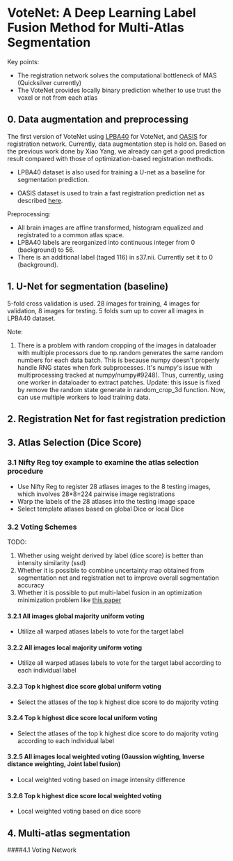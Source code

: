 # VoteNet: A Deep Learning Label Fusion Method for Multi-Atlas Segmentation

Key points:
- The registration network solves the computational bottleneck of MAS (Quicksilver currently)
- The VoteNet provides locally binary prediction whether to use trust the voxel or not from each atlas


## 0. Data augmentation and preprocessing

The first version of VoteNet using [LPBA40](https://www.loni.usc.edu/research/atlases) for VoteNet, and [OASIS](https://www.oasis-brains.org) for registration network.
Currently, data augmentation step is hold on. Based on the previous work done by Xiao Yang, we already can get a good prediction result compared with those of optimization-based registration methods.

- LPBA40 dataset is also used for training a U-net as a baseline for segmentation prediction.

- OASIS dataset is used to train a fast registration prediction net as described [here](https://github.com/uncbiag/quicksilver).


Preprocessing:

- All brain images are affine transformed, histogram equalized and registrated to a common atlas space.
- LPBA40 labels are reorganized into continuous integer from 0 (background) to 56.
- There is an additional label (taged 116) in s37.nii. Currently set it to 0 (background).
 
## 1. U-Net for segmentation (baseline)
5-fold cross validation is used. 28 images for training, 4 images for validation, 8 images for testing. 5 folds sum up to cover all images in LPBA40 dataset. 

Note:

1. There is a problem with random cropping of the images in dataloader with multiple processors due to np.random generates the same random numbers for each data batch. 
This is because numpy doesn't properly handle RNG states when fork subprocesses. It's numpy's issue with multiprocessing tracked at numpy/numpy#9248). 
Thus, currently, using one worker in dataloader to extract patches.
Update: this issue is fixed by remove the random state generate in random_crop_3d function. Now, can use multiple workers to load training data.

## 2. Registration Net for fast registration prediction

## 3. Atlas Selection (Dice Score)
### 3.1 Nifty Reg toy example to examine the atlas selection procedure
- Use Nifty Reg to register 28 atlases images to the 8 testing images, which involves 28*8=224 pairwise image registrations 
- Warp the labels of the 28 atlases into the testing image space
- Select template atlases based on global Dice or local Dice

### 3.2 Voting Schemes

TODO:
1. Whether using weight derived by label (dice score) is better than intensity similarity (ssd)
2. Whether it is possible to combine uncertainty map obtained from segmentation net and registration net to improve overall segmentation accuracy 
3. Whether it is possible to put multi-label fusion in an optimization minimization problem like [this paper](https://ieeexplore.ieee.org/stamp/stamp.jsp?tp=&arnumber=6226425)

#### 3.2.1 All images global majority uniform voting
- Utilize all warped atlases labels to vote for the target label

#### 3.2.2 All images local majority uniform voting
- Utilize all warped atlases labels to vote for the target label according to each individual label

#### 3.2.3 Top k highest dice score global uniform voting
- Select the atlases of the top k highest dice score to do majority voting 

#### 3.2.4 Top k highest dice score local uniform voting
- Select the atlases of the top k highest dice score to do majority voting according to each individual label

#### 3.2.5 All images local weighted voting (Gaussion wighting, Inverse distance weighting, Joint label fusion)
- Local weighted voting based on image intensity difference

#### 3.2.6 Top k highest dice score local weighted voting
- Local weighted voting based on dice score
 
## 4. Multi-atlas segmentation

####4.1 Voting Network